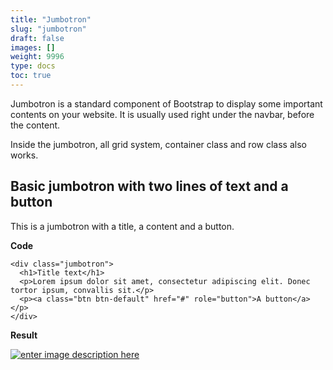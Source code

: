 ```yaml
---
title: "Jumbotron"
slug: "jumbotron"
draft: false
images: []
weight: 9996
type: docs
toc: true
---
```


Jumbotron is a standard component of Bootstrap to display some important contents on your website. It is usually used right under the navbar, before the content.

Inside the jumbotron, all grid system, container class and row class also works.

## Basic jumbotron with two lines of text and a button
This is a jumbotron with a title, a content and a button.

**Code**

    <div class="jumbotron">
      <h1>Title text</h1>
      <p>Lorem ipsum dolor sit amet, consectetur adipiscing elit. Donec tortor ipsum, convallis sit.</p>
      <p><a class="btn btn-default" href="#" role="button">A button</a></p>
    </div>

**Result**

[![enter image description here][1]][1]


  [1]: https://i.stack.imgur.com/8ox7T.png

